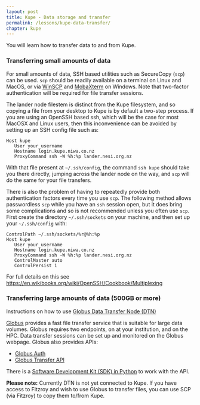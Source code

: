 ```yaml
---
layout: post
title: Kupe - Data storage and transfer
permalink: /lessons/kupe-data-transfer/
chapter: kupe
---
```


You will learn how to transfer data to and from Kupe.

### Transferring small amounts of data

For small amounts of data, SSH based utilities such as SecureCopy (`scp`) can be used. `scp` should be readily available on a terminal on Linux and MacOS, or via [WinSCP](https://winscp.net/eng/download.php) and [MobaXterm](https://mobaxterm.mobatek.net) on Windows. Note that two-factor authentication will be required for file transfer sessions.

The lander node filestem is distinct from the Kupe filesystem, and so copying a file from your desktop to Kupe is by default a two-step process.  If you are using an OpenSSH based ssh, which will be the case for most MacOSX and Linux users, then this inconvenience can be avoided by setting up an SSH config file such as:
```
Host kupe
   User your_username
   Hostname login.kupe.niwa.co.nz
   ProxyCommand ssh -W %h:%p lander.nesi.org.nz
```
With that file present at `~/.ssh/config`, the command `ssh kupe` should take you there directly, jumping across the lander node on the way, and `scp` will do the same for your file transfers.

There is also the problem of having to repeatedly provide both authentication factors every time you use `scp`.  The following method allows passwordless `scp` while you have an `ssh` session open, but it does bring some complications and so is not recommended unless you often use `scp`.  First create the directory `~/.ssh/sockets` on your machine, and then set up your `~/.ssh/config` with:
```
ControlPath ~/.ssh/sockets/%r@%h:%p
Host kupe
   User your_username
   Hostname login.kupe.niwa.co.nz
   ProxyCommand ssh -W %h:%p lander.nesi.org.nz
   ControlMaster auto
   ControlPersist 1
```

For full details on this see https://en.wikibooks.org/wiki/OpenSSH/Cookbook/Multiplexing

### Transferring large amounts of data (500GB or more)


Instructions on how to use [Globus Data Transfer Node (DTN)](../assets/resources/NeSI_DTN_End_User_Globus_2.00.pdf)

[Globus](https://www.globus.org) provides a fast file transfer service that is suitable for large data volumes. Globus requires two endpoints, on at your institution, and on the HPC. Data transfer sessions can be set up and monitored on the Globus webpage. Globus also provides APIs:

 * [Globus Auth](https://docs.globus.org/api/auth/)
 * [Globus Transfer API](https://docs.globus.org/api/transfer/)

There is a [Software Development Kit (SDK) in Python](http://globus-sdk-python.readthedocs.io/en/latest/) to work with the API.

**Please note:**  Currently DTN is not yet connected to Kupe. If you have access to Fitzroy and wish to use Globus to transfer files, you can use SCP (via Fitzroy) to copy them to/from Kupe.
